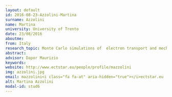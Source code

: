 ```yaml
---
layout: default 
id: 2016-08-23-Azzolini-Martina
surname: Azzolini
name: Martina
university: University of Trento
date: 23/08/2016
aboutme: 
from: Italy
research_topic: Monte Carlo simulations of  electron transport and mechanical phenomena in graphene and related 2d materials and composites
abstract: 
advisor: Dapor Maurizio
keywords: 
website: http://www.ectstar.eu/people/profile/mazzolini
img: azzolini.jpg
email: mazzolini<i class="fa fa-at" aria-hidden="true"></i>ectstar.eu
alt: Martina Azzolini
modal-id: stud6
---
```


